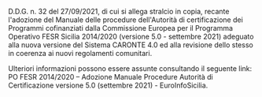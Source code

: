 D.D.G. n. 32 del 27/09/2021, di cui si allega stralcio in copia, recante l'adozione  del  Manuale delle procedure dell'Autorità di certificazione dei Programmi cofinanziati dalla Commissione Europea per il Programma Operativo FESR Sicilia 2014/2020 (versione 5.0 - settembre 2021) adeguato alla nuova versione del Sistema CARONTE 4.0 ed alla revisione dello stesso in coerenza ai nuovi regolamenti comunitari.

Ulteriori informazioni possono essere assunte consultando il seguente link: PO FESR 2014/2020 – Adozione Manuale Procedure Autorità di Certificazione versione 5.0 (settembre 2021)  - EuroInfoSicilia.
